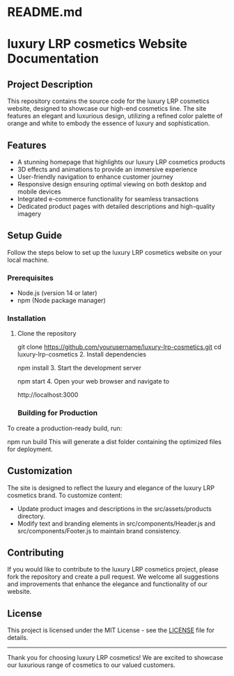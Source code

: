 # README.md

# luxury LRP cosmetics Website Documentation

## Project Description

This repository contains the source code for the luxury LRP cosmetics website, designed to showcase our high-end cosmetics line. The site features an elegant and luxurious design, utilizing a refined color palette of orange and white to embody the essence of luxury and sophistication.

## Features

- A stunning homepage that highlights our luxury LRP cosmetics products
- 3D effects and animations to provide an immersive experience
- User-friendly navigation to enhance customer journey
- Responsive design ensuring optimal viewing on both desktop and mobile devices
- Integrated e-commerce functionality for seamless transactions
- Dedicated product pages with detailed descriptions and high-quality imagery

## Setup Guide

Follow the steps below to set up the luxury LRP cosmetics website on your local machine.

### Prerequisites

- Node.js (version 14 or later)
- npm (Node package manager)

### Installation

1. Clone the repository

   git clone https://github.com/yourusername/luxury-lrp-cosmetics.git
   cd luxury-lrp-cosmetics
   2. Install dependencies

   npm install
   3. Start the development server

   npm start
   4. Open your web browser and navigate to

   http://localhost:3000
   ### Building for Production

To create a production-ready build, run:

npm run build
This will generate a dist folder containing the optimized files for deployment.

## Customization

The site is designed to reflect the luxury and elegance of the luxury LRP cosmetics brand. To customize content:

- Update product images and descriptions in the src/assets/products directory.
- Modify text and branding elements in src/components/Header.js and src/components/Footer.js to maintain brand consistency.

## Contributing

If you would like to contribute to the luxury LRP cosmetics project, please fork the repository and create a pull request. We welcome all suggestions and improvements that enhance the elegance and functionality of our website.

## License

This project is licensed under the MIT License - see the [LICENSE](LICENSE) file for details.

---

Thank you for choosing luxury LRP cosmetics! We are excited to showcase our luxurious range of cosmetics to our valued customers.